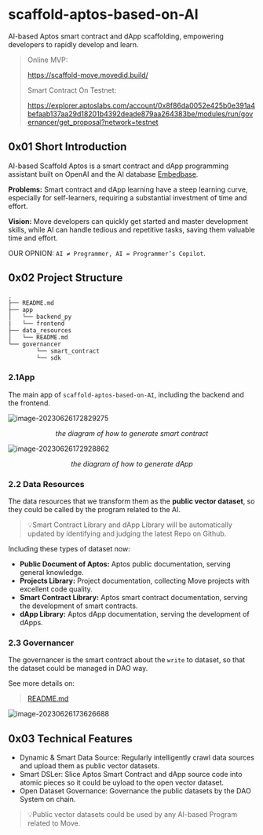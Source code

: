 # scaffold-aptos-based-on-AI
AI-based Aptos smart contract and dApp scaffolding, empowering developers to rapidly develop and learn.

> Online MVP:
> 
> https://scaffold-move.movedid.build/
> 
> Smart Contract On Testnet:
> 
> https://explorer.aptoslabs.com/account/0x8f86da0052e425b0e391a4befaab137aa29d18201b4392deade879aa264383be/modules/run/governancer/get_proposal?network=testnet

## 0x01 Short Introduction

AI-based Scaffold Aptos is a smart contract and dApp programming assistant built on OpenAI and the AI database [Embedbase](https://embedbase.xyz/). 

**Problems:** Smart contract and dApp learning have a steep learning curve, especially for self-learners, requiring a substantial investment of time and effort.

**Vision:** Move developers can quickly get started and master development skills, while AI can handle tedious and repetitive tasks, saving them valuable time and effort.

OUR OPNION: `AI ≠ Programmer, AI = Programmer’s Copilot`.

## 0x02 Project Structure

```
.
├── README.md
├── app
│   └── backend_py
|   └── frontend
├── data_resources
│   └── README.md
└── governancer
		└── smart_contract
		└── sdk
```

### 2.1App

The main app of `scaffold-aptos-based-on-AI`, including the backend and the frontend.

![image-20230626172829275](https://p.ipic.vip/c5yvae.png)

*<center>the diagram of how to generate smart contract</center>*

![image-20230626172928862](https://p.ipic.vip/l06tcx.png)

*<center>the diagram of how to generate dApp</center>*

### 2.2 Data Resources

The data resources that we transform them as the **public vector dataset**, so they could be called by the program related to the AI.

> 💡Smart Contract Library and dApp Library will be automatically updated by identifying and judging the latest Repo on Github.

Including these types of dataset now: 

* **Public Document of Aptos:**  Aptos public documentation, serving general knowledge.
* **Projects Library:** Project documentation, collecting Move projects with excellent code quality.
* **Smart Contract Library:** Aptos smart contract documentation, serving the development of smart contracts. 
* **dApp Library:** Aptos dApp documentation, serving the development of dApps.

### 2.3 Governancer

The governancer is the smart contract about the `write` to dataset, so that the dataset could be managed in DAO way.

See more details on:

> [README.md](governancer/README.md)

![image-20230626173626688](https://p.ipic.vip/ygpd88.png)

## 0x03 Technical Features

* Dynamic & Smart Data Source:  Regularly intelligently crawl data sources and upload them as public vector datasets.
* Smart DSLer: Slice Aptos Smart Contract and dApp source code into atomic pieces so it could be uyload to the open vector dataset. 
* Open Dataset Governance: Governance the public datasets by the DAO System on chain.

> 💡Public vector datasets could be used by any AI-based Program related to Move. 





